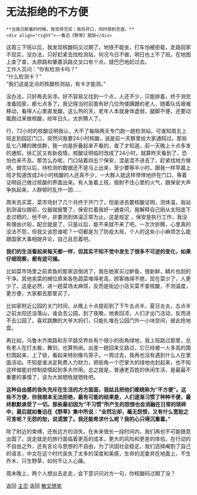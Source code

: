 # 无法拒绝的不方便

```{tip}  
**当我沉默着的时候，我觉得充实；我将开口，同时感到空虚。**  
<div align="right">——鲁迅《野草》题辞</div>
```

这周三下班以后，我发现核酸码又过期了。地铁不能坐，打车怕被拒载，走路回家不现实，没办法，只好赶紧去找检测站，何况今日不做，明日也上不了班。在地图上查了查，太原路和肇嘉浜路交叉口有个点，就巴巴地赶过去。   
工作人员问：“你有检测卡吗？”   
“什么检测卡？”   
“我们这是定点的核酸检测站，有卡才能测。”   

没办法，只好再去另寻。好不容易又找到一个点，人还不少，只能排着，终于测完准备回家，都七点多了。我记得当时前面有好几位佝偻蹒跚的老人，随着队伍艰难移动，看得人心里直发酸。这么热的天，老年人本就身体虚弱，腿脚不便，还要动辄跑过来做核酸，经年日久，太折腾人了。

行，72小时的核酸证明我认，大不了每隔两天专门跑一趟检测站。可谁知周五上班走到园区门口，突然问我要24小时核酸，说是前一天群里给大家通知过。那些乱七八糟的微信群，我一向是折叠起来不看的，查了才知道，前一天晚上十点多发的通知，徐汇区又有新疫情，核酸证明临时改成了24小时，就算昨天看到了，恐怕也来不及。那怎么办呢，门口站着四五个保安，混是混不进去了，赶紧找地方做吧。做完以后，待检测的数据还不是马上出来，至少要等半小时。跟我一样早晨上班才知道改成24小时核酸的人还真不少，一大群人就这样悻悻地挤在门口，等着证明自己做过核酸的界面出来。有人急着上班，按耐不住心里的火气，跟保安大声争执起来，人群顿时乱作一团……

周末去买菜，菜市场封了几个月终于开门了，但是进去要核酸证明，测体温，我站到测温仪跟前，仪器就报警了，保安拦着我好一通查问，我解释自己刚从太阳底下走过晒的，他不听，非要测到体温正常为止。这是规定 ，保安是执行工作，我没有理由计较，配合就是了，只是以后，能不来就不来了吧。一次次折腾，心里真的没法不怨，但我又该怨谁呢？一切都是为了防疫大局，个人的这些小小麻烦怎么能跟国家大事相提并论，自己且忍着吧。

**我们的生活看起来每天都一样，但其实不知不觉中发生了很多不可逆的变化，如果仔细观察，都有迹可循。**

比如菜市场里之前卖鱼的那家店倒闭了，我在她家买过鲈鱼，很新鲜，鳞片也刮的干净。其他卖菜的摊位原来各色蔬菜堆得老高，顾客络绎不绝，现在菜少了，人更少了。这是必然，进一趟菜场太麻烦，反而是街边小店买菜不查核酸，不测温度，更方便，大家都去那里买了。

比如家附近公园的关门时间，从晚上十点提前到了下午五点半，夏日炎炎，五点半之前太阳还没落山，谁会去公园，到了夜晚，地表回凉，人们才出门活动，反而进不去公园了。喜欢跳舞的大爷大妈们，只能扎堆在公园门外一小块空间，彼此抢地盘。

再比如，乌鲁木齐南路和东平路交界处有个很小的街角绿地，我上班路过那里，总有老人在打太极，舞剑，也算热闹。出差一趟回来又路过，它已经被一人多高的围栏围起来，上了锁，看起来特别像鸟笼子。一周过去，我再也没有遇到什么人在里面活动。不知是谁决定耗费人力财力，把街角一个巴掌大的绿地也封起来，也不知这样做能对控制疫情起到多大作用。总之就是，普通老百姓的休闲生活，是最最不重要的事情了，该为大局牺牲就牺牲吧。

**这种自由感的丧失充斥在生活的方方面面，我姑且把他们都统称为“不方便”。这些不方便，你我根本无法拒绝，最有可能的结果是，人们逐渐习惯了种种不便，最终默默承受了一切。那些最初因为“不习惯”所产生的怨恨也会消融在日常的琐碎中，最后就如鲁迅在《野草》集中所说：“全然忘却，毫无怨恨，又有什么宽恕之可言呢？无怨的恕，说谎罢了。我还能希求什么呢？我的心只得沉重着。”**

除了附近的束缚，还有远方的消失。在未来很长一段时间内，我们再也不可能随意出国了。说走就走的旅行面临着更高的成本，更大的风险和更差的体验。在行动的不自由之外，还有言论与思想的不自由，为了巩固社会稳定，我们选择阉割了自己的语言，中文在这个时代丧失了太多的深度和美感，生命的泥委弃在地面上，不生乔木，只生野草，如何不让人心痛。

周末晚上，两个人想出去走走，会下意识问对方一句，你核酸码过期了没？


返回 [主页](../../../intro.md) 
返回 [散文随笔](../../../posts/essaycollection.md)